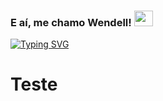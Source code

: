 <h3 align=left> E aí, me chamo Wendell! <img height="25" src="https://blog.joypixels.com/content/images/2019/06/waving_hand_sign_1024.gif" width="30px"> </h3>

<a href="https://git.io/typing-svg"><img src="https://readme-typing-svg.herokuapp.com?font=Fira+Code&duration=4000&pause=500&color=DAF709&width=435&lines=Bem+vindo(a)+ao+meu+perfil!;Estou+me+tornando+um+FullStack+dev." alt="Typing SVG" /></a>

# Teste